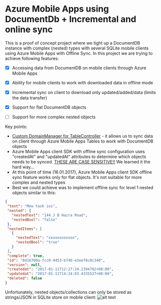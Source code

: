 
# Azure Mobile Apps using DocumentDb + Incremental and online sync

This is a proof of concept project where we tight up a DocumentDB instance with complex (nested) types with several SQLite mobile clients using Azure Mobile Apps with Offline Sync. In this project we are trying to achieve following features:

- [x] Accessing data from DocumentDB on mobile clients through Azure Mobile Apps
- [x] Ability for mobile clients to work with downloaded data in offline mode
- [x] Incremental sync on client to download only updated/added/data (limits the data transfer)
- [x] Support for flat DocumentDB objects
- [ ] Support for more complex nested objects


Key points:
- [Custom DomainManager for TableController](https://github.com/karolzak/Mobile-App-DocumentDB-OfflineSync-Sample/blob/master/MobileAppDocDBOfflineSyncSample.API/Helpers/DocumentDBDomainManager.cs) - it allows us to sync data on client through Azure Mobile Apps Tables to work with DocumentDB objects
- Azure Mobile Apps client SDK with offline sync configuration uses "createdAt" and "updatedAt" attributes to determine which objects needs to be synced. [THESE ARE CASE SENSITIVE!!](https://github.com/karolzak/Mobile-App-DocumentDB-OfflineSync-Sample/blob/master/MobileAppDocDBOfflineSyncSample.API/Helpers/DocumentResource.cs) We learned it the hard way...
- At this point of time (16.01.2017), Azure Mobile Apps client SDK offline sync feature works only for flat objects. It's not suitable for more complex and nested types
- Best we could achieve was to implement offline sync for level 1 nested objects similar to this:
```JSON
{
 "text": "Mew task ios",
 "nested": {
   "nestedText": "144 J B Hazra Road",
   "nestedBool": "false"
 },
 "nestedItems": [
   {
     "nestedText": "xxoxoxoxoxox",
     "nestedBool": "true"
   }
 ],
 "complete": true,
 "id": "8d16700a-fcc0-4453-b740-e3eef8c0c340",
 "version": null,
 "createdat": "2017-01-11T12:27:24.1394782+00:00",
 "updatedat": "2017-01-11T14:24:03.4335527+00:00",
 "deleted": false
}
```
Unfortunately, nested objects/collections can only be stored as strings/JSON in SQLite store on mobile client: 
![alt text](https://github.com/karolzak/Mobile-App-DocumentDB-OfflineSync-Sample/blob/master/sqlite_stored_data.png "SQLite data")
